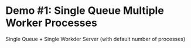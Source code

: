 # Demo #1: Single Queue Multiple Worker Processes

Single Queue + Single Workder Server (with default number of processes)
